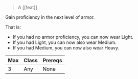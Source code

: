 > A [[feat]]

Gain proficiency in the next level of armor. 

That is:

- If you had no armor proficiency, you can now wear Light.  
- If you had Light, you can now also wear Medium.  
- If you had Medium, you can now also wear Heavy.

| Max | Class | Prereqs |
| --- | ----- | ------- |
| 3   | Any   | None    |
